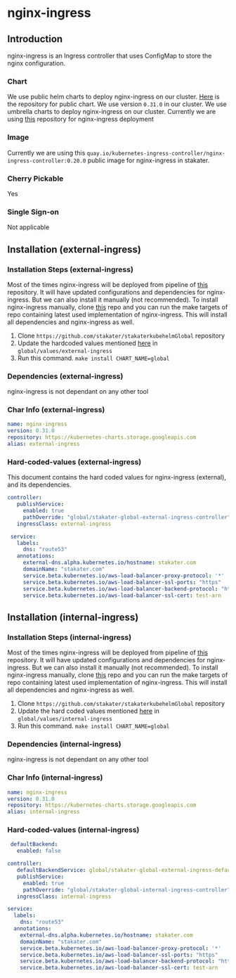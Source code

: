 # nginx-ingress

## Introduction

nginx-ingress is an Ingress controller that uses ConfigMap to store the nginx configuration.

### Chart

We use public helm charts to deploy nginx-ingress on our cluster. [Here](https://github.com/helm/charts/tree/master/stable/nginx-ingress) is the repository for public chart. We use version `0.31.0` in our cluster. We use umbrella charts to deploy nginx-ingress on our cluster. Currently we are using [this](https://github.com/stakater/stakaterkubehelmGlobal) repository for nginx-ingress deployment

### Image

Currently we are using this `quay.io/kubernetes-ingress-controller/nginx-ingress-controller:0.20.0` public image for nginx-ingress in stakater.

### Cherry Pickable

Yes

### Single Sign-on

Not applicable

## Installation (external-ingress)

### Installation Steps (external-ingress)

Most of the times nginx-ingress will be deployed from pipeline of [this](https://github.com/stakater/stakaterkubehelmGlobal) repository. It will have updated configurations and dependencies for nginx-ingress. But we can also install it manually (not recommended). To install nginx-ingress manually, clone [this](https://github.com/stakater/stakaterkubehelmGlobal) repo and you can run the make targets of repo containing latest used implementation of nginx-ingress. This will install all dependencies and nginx-ingress as well.

1. Clone `https://github.com/stakater/stakaterkubehelmGlobal` repository
2. Update the hardcoded values mentioned [here](#Hard-coded-values) in `global/values/external-ingress`
3. Run this command. `make install CHART_NAME=global`

### Dependencies (external-ingress)

nginx-ingress is not dependant on any other tool

### Char Info (external-ingress)

```yaml
name: nginx-ingress
version: 0.31.0
repository: https://kubernetes-charts.storage.googleapis.com
alias: external-ingress
```

### Hard-coded-values (external-ingress)

This document contains the hard coded values for nginx-ingress (external), and its dependencies.

```yaml
controller:
   publishService:
     enabled: true
     pathOverride: "global/stakater-global-external-ingress-controller"
   ingressClass: external-ingress

 service:
   labels:
     dns: "route53"
   annotations:
     external-dns.alpha.kubernetes.io/hostname: stakater.com
     domainName: "stakater.com"
     service.beta.kubernetes.io/aws-load-balancer-proxy-protocol: '*'
     service.beta.kubernetes.io/aws-load-balancer-ssl-ports: "https"
     service.beta.kubernetes.io/aws-load-balancer-backend-protocol: "http"
     service.beta.kubernetes.io/aws-load-balancer-ssl-cert: test-arn
```

## Installation (internal-ingress)

### Installation Steps (internal-ingress)

Most of the times nginx-ingress will be deployed from pipeline of [this](https://github.com/stakater/stakaterkubehelmGlobal) repository. It will have updated configurations and dependencies for nginx-ingress. But we can also install it manually (not recommended). To install nginx-ingress manually, clone [this](https://github.com/stakater/stakaterkubehelmGlobal) repo and you can run the make targets of repo containing latest used implementation of nginx-ingress. This will install all dependencies and nginx-ingress as well.

1. Clone `https://github.com/stakater/stakaterkubehelmGlobal` repository
2. Update the hard coded values mentioned [here](#Hard-coded-values) in `global/values/internal-ingress`
3. Run this command. `make install CHART_NAME=global`

### Dependencies (internal-ingress)

nginx-ingress is not dependant on any other tool

### Char Info (internal-ingress)

```yaml
name: nginx-ingress
version: 0.31.0
repository: https://kubernetes-charts.storage.googleapis.com
alias: internal-ingress
```

### Hard-coded-values (internal-ingress)

```yaml
 defaultBackend:
   enabled: false

controller:
   defaultBackendService: global/stakater-global-external-ingress-default-backend
   publishService:
     enabled: true
     pathOverride: "global/stakater-global-internal-ingress-controller"
   ingressClass: internal-ingress

service:
  labels:
    dns: "route53"
  annotations:
    external-dns.alpha.kubernetes.io/hostname: stakater.com
    domainName: "stakater.com"
    service.beta.kubernetes.io/aws-load-balancer-proxy-protocol: '*'
    service.beta.kubernetes.io/aws-load-balancer-ssl-ports: "https"
    service.beta.kubernetes.io/aws-load-balancer-backend-protocol: "http"
    service.beta.kubernetes.io/aws-load-balancer-ssl-cert: test-arn

```